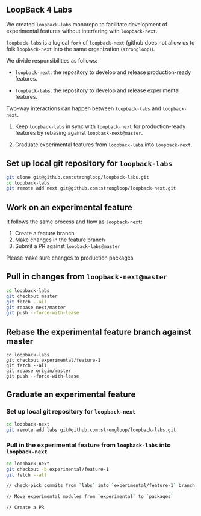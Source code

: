 ## LoopBack 4 Labs

We created `loopback-labs` monorepo to facilitate development of experimental
features without interfering with `loopback-next`.

`loopback-labs` is a logical `fork` of `loopback-next` (github does not allow us
to folk `loopback-next` into the same organization (`strongloop`)).

We divide responsibilities as follows:

- `loopback-next`: the repository to develop and release production-ready
  features.

- `loopback-labs`: the repository to develop and release experimental features.

Two-way interactions can happen between `loopback-labs` and `loopback-next`.

1. Keep `loopback-labs` in sync with `loopback-next` for production-ready
   features by rebasing against `loopback-next@master`.

2. Graduate experimental features from `loopback-labs` into `loopback-next`.

## Set up local git repository for `loopback-labs`

```sh
git clone git@github.com:strongloop/loopback-labs.git
cd loopback-labs
git remote add next git@github.com:strongloop/loopback-next.git
```

## Work on an experimental feature

It follows the same process and flow as `loopback-next`:

1. Create a feature branch
2. Make changes in the feature branch
3. Submit a PR against `loopback-labs@master`

Please make sure changes to production packages

## Pull in changes from `loopback-next@master`

```sh
cd loopback-labs
git checkout master
git fetch --all
git rebase next/master
git push --force-with-lease
```

## Rebase the experimental feature branch against master

```
cd loopback-labs
git checkout experimental/feature-1
git fetch --all
git rebase origin/master
git push --force-with-lease
```

## Graduate an experimental feature

### Set up local git repository for `loopback-next`

```sh
cd loopback-next
git remote add labs git@github.com:strongloop/loopback-labs.git
```

### Pull in the experimental feature from `loopback-labs` into `loopback-next`

```sh
cd loopback-next
git checkout -b experimental/feature-1
git fetch --all

// check-pick commits from `labs` into `experimental/feature-1` branch

// Move experimental modules from `experimental` to `packages`

// Create a PR
```
